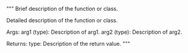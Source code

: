 """
Brief description of the function or class.

Detailed description of the function or class.

Args:
    arg1 (type): Description of arg1.
    arg2 (type): Description of arg2.

Returns:
    type: Description of the return value.
"""
